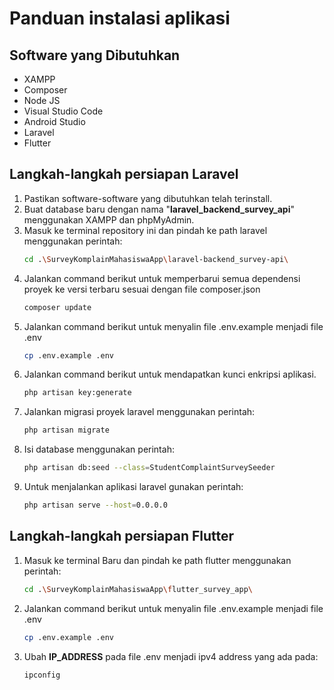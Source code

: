 # Panduan instalasi aplikasi

## Software yang Dibutuhkan
- XAMPP
- Composer
- Node JS
- Visual Studio Code
- Android Studio
- Laravel
- Flutter

## Langkah-langkah persiapan Laravel
1. Pastikan software-software yang dibutuhkan telah terinstall.
2. Buat database baru dengan nama "**laravel_backend_survey_api**" menggunakan XAMPP dan phpMyAdmin.
3. Masuk ke terminal repository ini dan pindah ke path laravel menggunakan perintah:
    ```bash
    cd .\SurveyKomplainMahasiswaApp\laravel-backend_survey-api\
    ```
4. Jalankan command berikut untuk memperbarui semua dependensi proyek ke versi terbaru sesuai dengan file composer.json
   ```bash
   composer update
   ```
5. Jalankan command berikut untuk menyalin file .env.example menjadi file .env 
   ```bash
   cp .env.example .env
   ```
6. Jalankan command berikut untuk mendapatkan kunci enkripsi aplikasi.
   ```bash
   php artisan key:generate
   ```
7. Jalankan migrasi proyek laravel menggunakan perintah: 
    ```bash
    php artisan migrate
    ```
8. Isi database menggunakan perintah:
    ```bash
    php artisan db:seed --class=StudentComplaintSurveySeeder
    ```   
9. Untuk menjalankan aplikasi laravel gunakan perintah:
    ```bash
    php artisan serve --host=0.0.0.0
    ```

## Langkah-langkah persiapan Flutter
1. Masuk ke terminal Baru dan pindah ke path flutter menggunakan perintah:
    ```bash
    cd .\SurveyKomplainMahasiswaApp\flutter_survey_app\
    ```
1. Jalankan command berikut untuk menyalin file .env.example menjadi file .env 
   ```bash
   cp .env.example .env
   ```
1. Ubah **IP_ADDRESS** pada file .env menjadi ipv4 address yang ada pada:
   ```bash
   ipconfig
   ```
